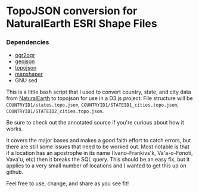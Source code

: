 # TopoJSON conversion for NaturalEarth ESRI Shape Files 

### Dependencies 
- [ogr2ogr](http://www.gdal.org/ogr2ogr.html)
- [geojson](http://geojson.org/)
- [topojson](https://github.com/mbostock/topojson)
- [mapshaper](https://github.com/mbloch/mapshaper)
- GNU sed

This is a little bash script that I used to convert country, state, and city data from [NaturalEarth](http://naturalearthdata.com) to topojson for use in a D3.js project. File structure will be `COUNTRYID1/states.topo.json`, `COUNTRYID1/STATEID1_cities.topo.json`, `COUNTRYID1/STATEID2_cities.topo.json`.

Be sure to check out the annotated source if you're curious about how it works.

It covers the major bases and makes a good faith effort to catch errors, but there are still some issues that need to be worked out. Most notable is that if a location has an apostrophe in its name (Ivano-Frankivs'k, Va'a-o-Fonoti, Vava'u, etc) then it breaks the SQL query. This should be an easy fix, but it applies to a very small number of locations and I wanted to get this up on github. 

Feel free to use, change, and share as you see fit! 